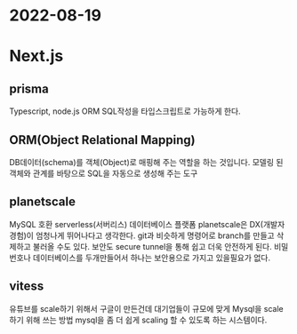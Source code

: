 # 2022-08-19

# Next.js

## prisma

Typescript, node.js ORM
SQL작성을 타입스크립트로 가능하게 한다.

## ORM(Object Relational Mapping)

DB데이터(schema)를 객체(Object)로 매핑해 주는 역할을 하는 것입니다. 모델링 된 객체와 관계를 바탕으로 SQL을 자동으로 생성해 주는 도구

## planetscale

MySQL 호환 serverless(서버리스) 데이터베이스 플랫폼
planetscale은 DX(개발자경험)이 엄청나게 뛰어나다고 생각한다. git과 비슷하게 명령어로 branch를 만들고 삭제하고 불러올 수도 있다.
보안도 secure tunnel을 통해 쉽고 더욱 안전하게 된다. 비밀번호나 데이터베이스를 두개만들어서 하나는 보안용으로 가지고 있을필요가 없다.

## vitess

유튜브를 scale하기 위해서 구글이 만든건데 대기업들이 규모에 맞게 Mysql을 scale하기 위해 쓰는 방법
mysql을 좀 더 쉽게 scaling 할 수 있도록 하는 시스템이다.
